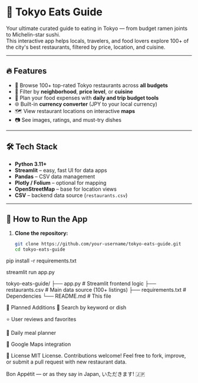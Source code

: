 # 🍣 Tokyo Eats Guide

Your ultimate curated guide to eating in Tokyo — from budget ramen joints to Michelin-star sushi.  
This interactive app helps locals, travelers, and food lovers explore 100+ of the city's best restaurants, filtered by price, location, and cuisine.

---

## 🔥 Features

- 🍜 Browse 100+ top-rated Tokyo restaurants across **all budgets**
- 📍 Filter by **neighborhood**, **price level**, or **cuisine**
- 💸 Plan your food expenses with **daily and trip budget tools**
- 🌐 Built-in **currency converter** (JPY to your local currency)
- 🗺️ View restaurant locations on interactive **maps**
- 📷 See images, ratings, and must-try dishes

---

## 🛠 Tech Stack

- **Python 3.11+**
- **Streamlit** – easy, fast UI for data apps
- **Pandas** – CSV data management
- **Plotly / Folium** – optional for mapping
- **OpenStreetMap** – base for location views
- **CSV** – backend data source (`restaurants.csv`)

---

## 🚀 How to Run the App

1. **Clone the repository:**
   ```bash
   git clone https://github.com/your-username/tokyo-eats-guide.git
   cd tokyo-eats-guide

pip install -r requirements.txt

streamlit run app.py

tokyo-eats-guide/
├── app.py                # Streamlit frontend logic
├── restaurants.csv       # Main data source (100+ listings)
├── requirements.txt      # Dependencies
└── README.md             # This file

🧩 Planned Additions
🔎 Search by keyword or dish

⭐ User reviews and favorites

📆 Daily meal planner

📍 Google Maps integration

📜 License
MIT License.
Contributions welcome! Feel free to fork, improve, or submit a pull request with new restaurant data.

Bon Appétit — or as they say in Japan, いただきます! 🇯🇵
